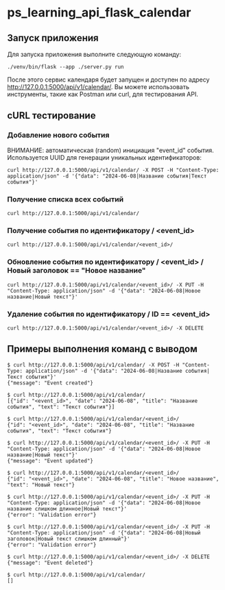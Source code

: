 # ps_learning_api_flask_calendar

## Запуск приложения

Для запуска приложения выполните следующую команду:

```
./venv/bin/flask --app ./server.py run
```

После этого сервис календаря будет запущен и доступен по адресу http://127.0.0.1:5000/api/v1/calendar/. Вы можете использовать инструменты, такие как Postman или curl, для тестирования API.

## cURL тестирование

### Добавление нового события

ВНИМАНИЕ: автоматическая (random) инициация "event_id" события. Используется UUID для генерации уникальных идентификаторов:
```
curl http://127.0.0.1:5000/api/v1/calendar/ -X POST -H "Content-Type: application/json" -d '{"data": "2024-06-08|Название события|Текст события"}'
```

### Получение списка всех событий
```
curl http://127.0.0.1:5000/api/v1/calendar/
```

### Получение события по идентификатору / <event_id>
```
curl http://127.0.0.1:5000/api/v1/calendar/<event_id>/
```

### Обновление события по идентификатору / <event_id> / Новый заголовок == "Новое название"
```
curl http://127.0.0.1:5000/api/v1/calendar/<event_id>/ -X PUT -H "Content-Type: application/json" -d '{"data": "2024-06-08|Новое название|Новый текст"}'
```

### Удаление события по идентификатору / ID == <event_id>
```
curl http://127.0.0.1:5000/api/v1/calendar/<event_id>/ -X DELETE
```

## Примеры выполнения команд с выводом

```
$ curl http://127.0.0.1:5000/api/v1/calendar/ -X POST -H "Content-Type: application/json" -d '{"data": "2024-06-08|Название события|Текст события"}'
{"message": "Event created"}

$ curl http://127.0.0.1:5000/api/v1/calendar/
[{"id": "<event_id>", "date": "2024-06-08", "title": "Название события", "text": "Текст события"}]

$ curl http://127.0.0.1:5000/api/v1/calendar/<event_id>/
{"id": "<event_id>", "date": "2024-06-08", "title": "Название события", "text": "Текст события"}

$ curl http://127.0.0.1:5000/api/v1/calendar/<event_id>/ -X PUT -H "Content-Type: application/json" -d '{"data": "2024-06-08|Новое название|Новый текст"}'
{"message": "Event updated"}

$ curl http://127.0.0.1:5000/api/v1/calendar/<event_id>/
{"id": "<event_id>", "date": "2024-06-08", "title": "Новое название", "text": "Новый текст"}

$ curl http://127.0.0.1:5000/api/v1/calendar/<event_id>/ -X PUT -H "Content-Type: application/json" -d '{"data": "2024-06-08|Новое название слишком длинное|Новый текст"}'
{"error": "Validation error"}

$ curl http://127.0.0.1:5000/api/v1/calendar/<event_id>/ -X PUT -H "Content-Type: application/json" -d '{"data": "2024-06-08|Новый заголовок|Новый текст слишком длинный"}'
{"error": "Validation error"}

$ curl http://127.0.0.1:5000/api/v1/calendar/<event_id>/ -X DELETE
{"message": "Event deleted"}

$ curl http://127.0.0.1:5000/api/v1/calendar/
[]
```

